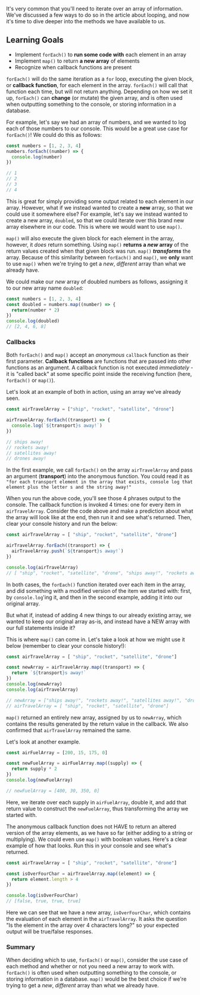 It's very common that you'll need to iterate over an array of information. We've discussed a few ways to do so in the article about looping, and now it's time to dive deeper into the methods we have available to us.

## Learning Goals

* Implement `forEach()` to **run some code with** each element in an array
* Implement `map()` to return **a new array** of elements
* Recognize when callback functions are present

`forEach()` will do the same iteration as a `for` loop, executing the given block, or **callback function**, for each element in the array. `forEach()` will call that function each time, but will not return anything. Depending on how we set it up, `forEach()` can **change** (or mutate) the given array, and is often used when outputting something to the console, or storing information in a database.

For example, let's say we had an array of numbers, and we wanted to log each of those numbers to our console. This would be a great use case for `forEach()`! We could do this as follows:

```js
const numbers = [1, 2, 3, 4]
numbers.forEach((number) => {
  console.log(number)
})

// 1
// 2
// 3
// 4
```

This is great for simply providing some output related to each element in our array. However, what if we instead wanted to create a **new** array, so that we could use it somewhere else? For example, let's say we instead wanted to create a new array, `doubled`, so that we could iterate over this brand new array elsewhere in our code. This is where we would want to use `map()`.

`map()` will also execute the given block for each element in the array, however, it *does* return something. Using `map()` **returns a _new_ array** of the return values created when that given block was run. `map()` _**transforms**_ the array. Because of this similarity between `forEach()` and `map()`, we **only** want to use `map()` when we're trying to get a *new*, *different* array than what we already have.

We could make our *new* array of doubled numbers as follows, assigning it to our new array name `doubled`:

```js
const numbers = [1, 2, 3, 4]
const doubled = numbers.map((number) => {
  return(number * 2)
})
console.log(doubled)
// [2, 4, 6, 8]
```

### Callbacks

Both `forEach()` and `map()` accept an _anonymous_ `callback` function as their first parameter. **Callback functions** are functions that are passed into other functions as an argument. A callback function is not executed *immediately* - it is "called back" at some specific point inside the receiving function (here, `forEach()` or `map()`).

Let's look at an example of both in action, using an array we've already seen.

```javascript
const airTravelArray = ["ship", "rocket", "satellite", "drone"]

airTravelArray.forEach((transport) => {
  console.log(`${transport}s away!`)
})

// ships away!
// rockets away!
// satellites away!
// drones away!
```

In the first example, we call `forEach()` on the array `airTravelArray` and pass an argument (**transport**) into the anonymous function. You could read it as `"for each transport element in the array that exists, console log that element plus the letter s and the string away!"`

When you run the above code, you'll see those 4 phrases output to the console. The callback function is invoked 4 times: one for every item in `airTravelArray`. Consider the code above and make a prediction about what the array will look like at the end, then run it and see what's returned. Then, clear your console history and run the below:

```javascript
const airTravelArray = [ "ship", "rocket", "satellite", "drone"]

airTravelArray.forEach((transport) => {
  airTravelArray.push(`${transport}s away!`)
})

console.log(airTravelArray)
// [ "ship", "rocket", "satellite", "drone", "ships away!", "rockets away!", "satellites away!", "drones away!"]
```

In both cases, the `forEach()` function iterated over each item in the array, and did something with a modified version of the item we started with: first, by `console.log`'ing it, and then in the second example, adding it into our original array.  

But what if, instead of adding 4 new things to our already existing array, we wanted to keep our original array as-is, and instead have a NEW array with our full statements inside it?

This is where `map()` can come in. Let's take a look at how we might use it below (remember to clear your console history!):

```javascript
const airTravelArray = [ "ship", "rocket", "satellite", "drone"]

const newArray = airTravelArray.map((transport) => {
  return `${transport}s away!`
})
console.log(newArray)
console.log(airTravelArray)

// newArray = ["ships away!", "rockets away!", "satellites away!", "drones away!"]
// airTravelArray = [ "ship", "rocket", "satellite", "drone"]
```

`map()` returned an entirely new array, assigned by us to `newArray`, which contains the results generated by the return value in the callback. We also confirmed that `airTravelArray` remained the same.

Let's look at another example.

```javascript
const airFuelArray = [200, 15, 175, 0]

const newFuelArray = airFuelArray.map((supply) => {
  return supply * 2
})
console.log(newFuelArray)

// newFuelArray = [400, 30, 350, 0]
```

Here, we iterate over each supply in `airFuelArray`, double it, and add that return value to construct the `newFuelArray`, thus transforming the array we started with.

The anonymous callback function does not HAVE to return an altered version of the array elements, as we have so far (either adding to a string or multiplying). We could even use `map()` with boolean values. Here's a clear example of how that looks. Run this in your console and see what's returned.

```JavaScript
const airTravelArray = [ "ship", "rocket", "satellite", "drone"]

const isOverFourChar = airTravelArray.map((element) => {
  return element.length > 4
})

console.log(isOverFourChar)
// [false, true, true, true]
```

Here we can see that we have a new array, `isOverFourChar`, which contains the evaluation of each element in the `airTravelArray`. It asks the question "Is the element in the array over 4 characters long?" so your expected output will be true/false responses.

### Summary

When deciding which to use, `forEach()` or `map()`, consider the use case of each method and whether or not you need a new array to work with. `forEach()` is often used when outputting something to the console, or storing information in a database. `map()` would be the best choice if we're trying to get a *new*, *different* array than what we already have.
